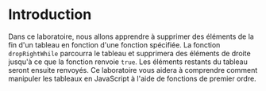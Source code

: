 # Introduction

Dans ce laboratoire, nous allons apprendre à supprimer des éléments de la fin d'un tableau en fonction d'une fonction spécifiée. La fonction `dropRightWhile` parcourra le tableau et supprimera des éléments de droite jusqu'à ce que la fonction renvoie `true`. Les éléments restants du tableau seront ensuite renvoyés. Ce laboratoire vous aidera à comprendre comment manipuler les tableaux en JavaScript à l'aide de fonctions de premier ordre.
